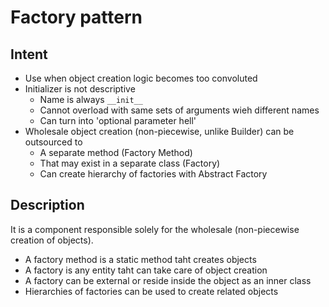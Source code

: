 # **Factory pattern**

## **Intent**

- Use when object creation logic becomes too convoluted
- Initializer is not descriptive
    - Name is always `__init__`
    - Cannot overload with same sets of arguments wieh different names
    - Can turn into 'optional parameter hell'
- Wholesale object creation (non-piecewise, unlike Builder) can be outsourced to
    - A separate method (Factory Method)
    - That may exist in a separate class (Factory)
    - Can create hierarchy of factories with Abstract Factory

## **Description**

It is a component responsible solely for the wholesale (non-piecewise creation of objects).

- A factory method is a static method taht creates objects
- A factory is any entity taht can take care of object creation
- A factory can be external or reside inside the object as an inner class
- Hierarchies of factories can be used to create related objects
